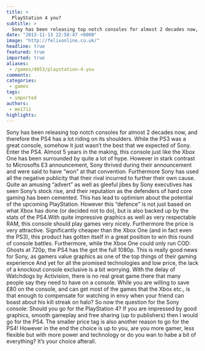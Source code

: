 ```yaml
---
title: >
  PlayStation 4 you?
subtitle: >
  Sony has been releasing top notch consoles for almost 2 decades now, and therefore the PS4 has a lot riding on its shoulders.
date: "2013-11-13 22:58:47 +0000"
image: "http://felixonline.co.uk/"
headline: true
featured: true
imported: true
aliases:
 - /games/4053/playstation-4-you
comments:
categories:
 - games
tags:
 - imported
authors:
 - me1711
highlights:
---
```


Sony has been releasing top notch consoles for almost 2 decades now, and therefore the PS4 has a lot riding on its shoulders. While the PS3 was a great console, somehow it just wasn’t the best that we expected of Sony. Enter the PS4. Almost 5 years in the making, this console just like the Xbox One has been surrounded by quite a lot of hype. However in stark contrast to Microsofts E3 announcement, Sony thrived during their announcement and were said to have “won” at that convention. Furthermore Sony has used all the negative publicity that their rival incurred to further their own cause. Quite an amusing “advert” as well as gleeful jibes by Sony executives has seen Sony’s stock rise, and their reputation as the defenders of hard core gaming has been cemented. This has lead to optimism about the potential of the upcoming PlayStation.
 However this “defence” is not just based on what Xbox has done (or decided not to do), but is also backed up by the stats of the PS4.With quite impressive graphics as well as very respectable RAM, this console should play games very nicely. Furthermore the price is very attractive. Significantly cheaper than the Xbox One (and in fact even the PS3), this product has gotten itself in a great position to win this round of console battles.
 Furthermore, while the Xbox One could only run COD: Ghosts at 720p, the PS4 has the got the full 1080p. This is really good news for Sony, as gamers value graphics as one of the top things of their gaming experience
 And yet for all the promised technologies and low price, the lack of a knockout console exclusive is a bit worrying. With the delay of Watchdogs by Activision, there is no real great game there that many people say they need to have on a console. While you are willing to save £80 on the console, and can get most of the games that the Xbox etc., is that enough to compensate for watching in envy when your friend can boast about his kill streak on halo?
 So now the question for the Sony console: Should you go for the PlayStation 4? If you are impressed by good graphics, smooth gameplay and free sharing (up to publishers) then I would go for the PS4. The smaller price tag is also another reason to go for the PS4! However in the end the choice is up to you, are you more gamer, less flexible but with more power and technology or do you wan to habe a bit of everything? It’s your choice afterall.
